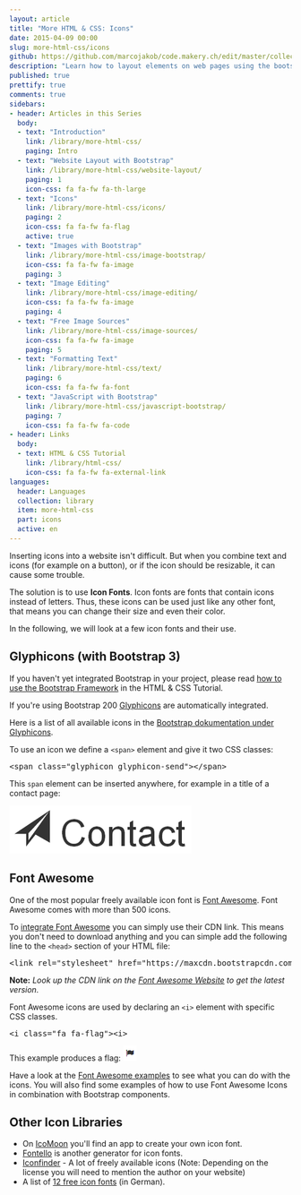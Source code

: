 ```yaml
---
layout: article
title: "More HTML & CSS: Icons"
date: 2015-04-09 00:00
slug: more-html-css/icons
github: https://github.com/marcojakob/code.makery.ch/edit/master/collections/library/more-html-css-en-icons.md
description: "Learn how to layout elements on web pages using the bootstrap grid."
published: true
prettify: true
comments: true
sidebars:
- header: Articles in this Series
  body:
  - text: "Introduction"
    link: /library/more-html-css/
    paging: Intro
  - text: "Website Layout with Bootstrap"
    link: /library/more-html-css/website-layout/
    paging: 1
    icon-css: fa fa-fw fa-th-large
  - text: "Icons"
    link: /library/more-html-css/icons/
    paging: 2
    icon-css: fa fa-fw fa-flag
    active: true
  - text: "Images with Bootstrap"
    link: /library/more-html-css/image-bootstrap/
    icon-css: fa fa-fw fa-image
    paging: 3
  - text: "Image Editing"
    link: /library/more-html-css/image-editing/
    icon-css: fa fa-fw fa-image
    paging: 4
  - text: "Free Image Sources"
    link: /library/more-html-css/image-sources/
    icon-css: fa fa-fw fa-image
    paging: 5
  - text: "Formatting Text"
    link: /library/more-html-css/text/
    paging: 6
    icon-css: fa fa-fw fa-font
  - text: "JavaScript with Bootstrap"
    link: /library/more-html-css/javascript-bootstrap/
    paging: 7
    icon-css: fa fa-fw fa-code
- header: Links
  body:
  - text: HTML & CSS Tutorial
    link: /library/html-css/
    icon-css: fa fa-fw fa-external-link
languages:
  header: Languages
  collection: library
  item: more-html-css
  part: icons
  active: en
---
```


Inserting icons into a website isn't difficult. But when you combine text and icons (for example on a button), or if the icon should be resizable, it can cause some trouble.

The solution is to use **Icon Fonts**. Icon fonts are fonts that contain icons instead of letters. Thus, these icons can be used just like any other font, that means you can change their size and even their color.

<i class="fa fa-umbrella" style="color: #333"></i> 
<i class="fa fa-umbrella fa-3x" style="color: #333"></i> 
<i class="fa fa-umbrella fa-5x" style="color: #333"></i>
<i class="fa fa-umbrella" style="color: #ffc107"></i> 
<i class="fa fa-umbrella fa-3x" style="color: #ffa000"></i> 
<i class="fa fa-umbrella fa-5x" style="color: #ff6f00"></i>


In the following, we will look at a few icon fonts and their use.


## Glyphicons (with Bootstrap 3)

<div class="alert alert-warning">
  If you haven't yet integrated Bootstrap in your project, please read <a href="/library/html-css/part7/" class="alert-link">how to use the Bootstrap Framework</a> in the HTML &amp; CSS Tutorial.
</div>

If you're using Bootstrap 200 [Glyphicons](http://glyphicons.com/) are automatically integrated.

Here is a list of all available icons in the [Bootstrap dokumentation under Glyphicons](http://getbootstrap.com/components/#glyphicons).

To use an icon we define a `<span>` element and give it two CSS classes:

<pre class="prettyprint lang-html">
&lt;span class="glyphicon glyphicon-send">&lt;/span>
</pre>

This `span` element can be inserted anywhere, for example in a title of a contact page: 

![Contact Icon](/assets/library/more-html-css/icons/contact-icon.png)


## Font Awesome

One of the most popular freely available icon font is [Font Awesome](http://fontawesome.io/). Font Awesome comes with more than 500 icons.

To [integrate Font Awesome](http://fontawesome.io/get-started/) you can simply use their CDN link. This means you don't need to download anything and you can simple add the following line to the `<head>` section of your HTML file:

<pre class="prettyprint lang-html">
&lt;link rel="stylesheet" href="https://maxcdn.bootstrapcdn.com/font-awesome/4.3.0/css/font-awesome.min.css">
</pre>

**Note:** *Look up the CDN link on the [Font Awesome Website](http://fontawesome.io/get-started/) to get the latest version.*

Font Awesome icons are used by declaring an `<i>` element with specific CSS classes.

<pre class="prettyprint lang-html">
&lt;i class="fa fa-flag">&lt;i>
</pre>

This example produces a flag: ![Font Awesome Flagge](/assets/library/more-html-css/icons/fontawesome-flag.png)

Have a look at the [Font Awesome examples](http://fontawesome.io/examples/) to see what you can do with the icons. You will also find some examples of how to use Font Awesome Icons in combination with Bootstrap components.


## Other Icon Libraries

* On [IcoMoon](https://icomoon.io/) you'll find an app to create your own icon font.
* [Fontello](http://fontello.com/) is another generator for icon fonts.
* [Iconfinder](https://www.iconfinder.com/) - A lot of freely available icons (Note: Depending on the license you will need to mention the author on your website)
* A list of [12 free icon fonts](http://t3n.de/news/10-kostenlose-icon-fonts-450651/) (in German).

